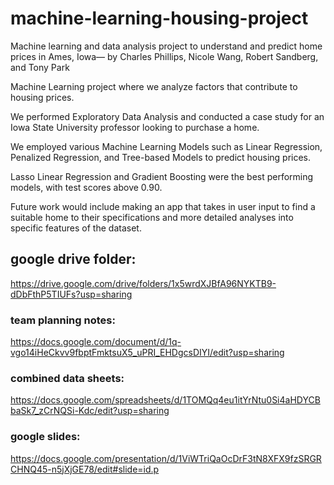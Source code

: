 # machine-learning-housing-project
Machine learning and data analysis project to understand and predict home prices in Ames, Iowa— by Charles Phillips, Nicole Wang, Robert Sandberg, and Tony Park

Machine Learning project where we analyze factors that contribute to housing prices. 

We performed Exploratory Data Analysis and conducted a case study for an Iowa State University professor looking to purchase a home.

We employed various Machine Learning Models such as Linear Regression, Penalized Regression, and Tree-based Models to predict housing prices.

Lasso Linear Regression and Gradient Boosting were the best performing models, with test scores above 0.90.

Future work would include making an app that takes in user input to find a suitable home to their specifications and more detailed analyses into specific features of the dataset.

## google drive folder: 
https://drive.google.com/drive/folders/1x5wrdXJBfA96NYKTB9-dDbFthP5TIUFs?usp=sharing

### team planning notes: 
https://docs.google.com/document/d/1q-vgo14iHeCkvv9fbptFmktsuX5_uPRI_EHDgcsDIYI/edit?usp=sharing

### combined data sheets: 
https://docs.google.com/spreadsheets/d/1TOMQq4eu1itYrNtu0Si4aHDYCBbaSk7_zCrNQSi-Kdc/edit?usp=sharing

### google slides: 
https://docs.google.com/presentation/d/1ViWTriQaOcDrF3tN8XFX9fzSRGRCHNQ45-n5jXjGE78/edit#slide=id.p
